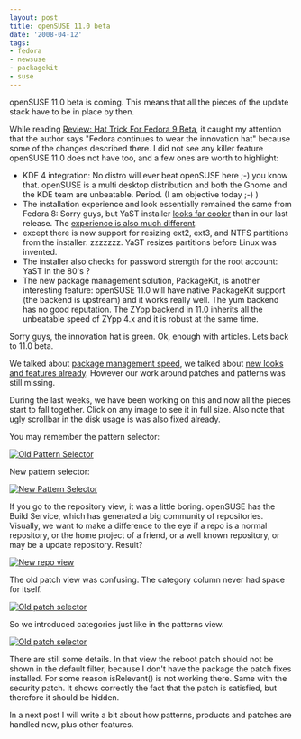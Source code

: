 ```yaml
---
layout: post
title: openSUSE 11.0 beta
date: '2008-04-12'
tags:
- fedora
- newsuse
- packagekit
- suse
---
```


openSUSE 11.0 beta is coming. This means that all the pieces of the update stack have to be in place by then.

While reading [Review: Hat Trick For Fedora 9 Beta][11], it caught my attention that the author says "Fedora continues to wear the innovation hat" because some of the changes described there. I did not see any killer feature openSUSE 11.0 does not have too, and a few ones are worth to highlight:

* KDE 4 integration: No distro will ever beat openSUSE here ;-) you know that. openSUSE is a multi desktop distribution and both the Gnome and the KDE team are unbeatable. Period. (I am objective today ;-) )  
* The installation experience and look essentially remained the same from Fedora 8: Sorry guys, but YaST installer [looks far cooler][12] than in our last release. The [experience is also much different][13].  
* except there is now support for resizing ext2, ext3, and NTFS partitions from the installer: zzzzzzz. YaST resizes partitions before Linux was invented.  
* The installer also checks for password strength for the root account: YaST in the 80's ?  
* The new package management solution, PackageKit, is another interesting feature: openSUSE 11.0 will have native PackageKit support (the backend is upstream) and it works really well. The yum backend has no good reputation. The ZYpp backend in 11.0 inherits all the unbeatable speed of ZYpp 4.x and it is robust at the same time.

Sorry guys, the innovation hat is green. Ok, enough with articles. Lets back to 11.0 beta.

We talked about [package management speed][7], we talked about [new looks and features already][8]. However our work around patches and patterns was still missing.

During the last weeks, we have been working on this and now all the pieces start to fall together. Click on any image to see it in full size. Also note that ugly scrollbar in the disk usage is was also fixed already.

You may remember the pattern selector:

[![Old Pattern Selector][9]][10]

New pattern selector:

[![New Pattern Selector][3]][4]

If you go to the repository view, it was a little boring. openSUSE has the Build Service, which has generated a big community of repositories. Visually, we want to make a difference to the eye if a repo is a normal repository, or the home project of a friend, or a well known repository, or may be a update repository. Result?

[![New repo view][1]][2]

The old patch view was confusing. The category column never had space for itself.

[![Old patch selector][14]][15]

So we introduced categories just like in the patterns view.

[![Old patch selector][5]][6]

There are still some details. In that view the reboot patch should not be shown in the default filter, because I don't have the package the patch fixes installed. For some reason isRelevant() is not working there. Same with the security patch. It shows correctly the fact that the patch is satisfied, but therefore it should be hidden.

In a next post I will write a bit about how patterns, products and patches are handled now, plus other features.

[1]: http://files.opensuse.org/opensuse/en/thumb/3/3f/Repos.png/783px-Repos.png  
 [2]: http://files.opensuse.org/opensuse/en/3/3f/Repos.png  
 [3]: http://files.opensuse.org/opensuse/en/thumb/e/e6/Patterns.png/750px-Patterns.png  
 [4]: http://files.opensuse.org/opensuse/en/e/e6/Patterns.png  
 [5]: http://files.opensuse.org/opensuse/en/thumb/8/8c/Patches.png/800px-Patches.png  
 [6]: http://files.opensuse.org/opensuse/en/8/8c/Patches.png  
 [7]: http://duncan.mac-vicar.com/blog/archives/296  
 [8]: http://duncan.mac-vicar.com/blog/archives/303  
 [9]: http://files.opensuse.org/opensuse/de/thumb/b/b8/Selecting-patterns-de.png/755px-Selecting-patterns-de.png  
 [10]: http://files.opensuse.org/opensuse/de/b/b8/Selecting-patterns-de.png  
 [11]: http://www.crn.com/software/207200137  
 [12]: http://news.opensuse.org/2008/03/19/announcing-opensuse-110-alpha-3/  
 [13]: http://www.kdedevelopers.org/node/3385  
 [14]: http://files.opensuse.org/opensuse/de/thumb/e/e7/Yast-gui-online-update.png/550px-Yast-gui-online-update.png  
 [15]: http://de.opensuse.org/Bild:Yast-gui-online-update.png


